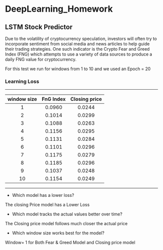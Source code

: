 # DeepLearning_Homework
## LSTM Stock Predictor

Due to the volatility of cryptocurrency speculation, investors will often try to incorporate sentiment from social media and news articles to help guide their trading strategies. One such indicator is the Crypto Fear and Greed Index (FNG) which attempts to use a variety of data sources to produce a daily FNG value for cryptocurrency.

For this test we run for windows from 1 to 10 and we used an Epoch = 20




### Learning Loss

-------------------------------------------
| window size | FnG Index | Closing price |
| :---------: | :-------: | :-----------: |
|1|0.0960|0.0244|
|2|0.1014|0.0299|
|3|0.1088|0.0263|
|4|0.1156|0.0295|
|5|0.1131|0.0284|
|6|0.1101|0.0296|
|7|0.1175|0.0279|
|8|0.1185|0.0296|
|9|0.1037|0.0248|
|10|0.1154|0.0249|

-------------------------------------------














* Which model has a lower loss?

The closing Price model has a Lower Loss

* Which model tracks the actual values better over time?

The Closing price model follows much closer the actual price

* Which window size works best for the model?

Window= 1 for Both Fear & Greed Model and Closing price model